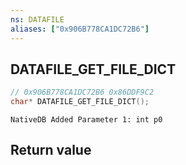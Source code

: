 ```yaml
---
ns: DATAFILE
aliases: ["0x906B778CA1DC72B6"]
---
```

## DATAFILE_GET_FILE_DICT

```c
// 0x906B778CA1DC72B6 0x86DDF9C2
char* DATAFILE_GET_FILE_DICT();
```

```
NativeDB Added Parameter 1: int p0
```

## Return value
